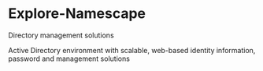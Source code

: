 # Explore-Namescape
Directory management solutions


Active Directory environment with scalable, web-based identity information, password and management solutions 
